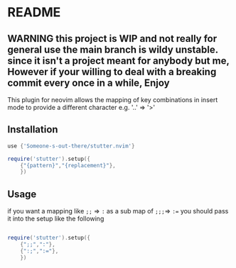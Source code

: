 # README

## WARNING this project is WIP and not really for general use the main branch is wildy unstable. since it isn't a project meant for anybody but me,  However if your willing to deal with a breaking commit every once in a while, Enjoy

This plugin for neovim allows the mapping of key combinations in insert mode to provide a different character e.g. '..'  => '>'

## Installation

``` lua
use {'Someone-s-out-there/stutter.nvim'}

require('stutter').setup({
    {"{pattern}","{replacement}"},
    })

```

## Usage

if you want a mapping like `;;` => `:` as a sub map of `;;;`=> `:=` 
you should pass it into the setup like the following

``` lua

require('stutter').setup({
    {";;",":"},
    {":;",":="},
    })

```


